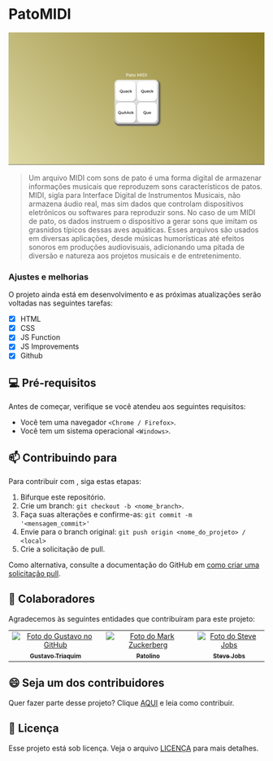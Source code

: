 # PatoMIDI

<img src="src/assets/img/PatoMIDI.PNG" alt="PatoMIDI Desktop">

> Um arquivo MIDI com sons de pato é uma forma digital de armazenar informações musicais que reproduzem sons característicos de patos. MIDI, sigla para Interface Digital de Instrumentos Musicais, não armazena áudio real, mas sim dados que controlam dispositivos eletrônicos ou softwares para reproduzir sons. No caso de um MIDI de pato, os dados instruem o dispositivo a gerar sons que imitam os grasnidos típicos dessas aves aquáticas. Esses arquivos são usados em diversas aplicações, desde músicas humorísticas até efeitos sonoros em produções audiovisuais, adicionando uma pitada de diversão e natureza aos projetos musicais e de entretenimento.

### Ajustes e melhorias

O projeto ainda está em desenvolvimento e as próximas atualizações serão voltadas nas seguintes tarefas:

- [x] HTML
- [x] CSS
- [x] JS Function
- [x] JS Improvements
- [x] Github

## 💻 Pré-requisitos

Antes de começar, verifique se você atendeu aos seguintes requisitos:

- Você tem uma navegador `<Chrome / Firefox>`.
- Você tem um sistema operacional `<Windows>`.

## 📫 Contribuindo para <PatoMIDI>

Para contribuir com <PatoMIDI>, siga estas etapas:

1. Bifurque este repositório.
2. Crie um branch: `git checkout -b <nome_branch>`.
3. Faça suas alterações e confirme-as: `git commit -m '<mensagem_commit>'`
4. Envie para o branch original: `git push origin <nome_do_projeto> / <local>`
5. Crie a solicitação de pull.

Como alternativa, consulte a documentação do GitHub em [como criar uma solicitação pull](https://help.github.com/en/github/collaborating-with-issues-and-pull-requests/creating-a-pull-request).

## 🤝 Colaboradores

Agradecemos às seguintes entidades que contribuíram para este projeto:

<table>
  <tr>
    <td align="center">
      <a href="#" title="defina o titulo do link">
        <img src="https://avatars.githubusercontent.com/u/157132722?s=400&u=b3aa353364ea167c7b8254819e1069457c82b3bd&v=4" width="100px;" alt="Foto do Gustavo no GitHub"/><br>
        <sub>
          <b>Gustavo Triaquim</b>
        </sub>
      </a>
    </td>
    <td align="center">
      <a href="#" title="defina o titulo do link">
        <img src="https://i.pinimg.com/474x/d2/fc/01/d2fc01df1d1cb1ce3be9a59c36280272.jpg" width="100px;" alt="Foto do Mark Zuckerberg"/><br>
        <sub>
          <b>Patolino</b>
        </sub>
      </a>
    </td>
    <td align="center">
      <a href="#" title="defina o titulo do link">
        <img src="https://miro.medium.com/max/360/0*1SkS3mSorArvY9kS.jpg" width="100px;" alt="Foto do Steve Jobs"/><br>
        <sub>
          <b>Steve Jobs</b>
        </sub>
      </a>
    </td>
  </tr>
</table>

## 😄 Seja um dos contribuidores

Quer fazer parte desse projeto? Clique [AQUI](CONTRIBUTING.md) e leia como contribuir.

## 📝 Licença

Esse projeto está sob licença. Veja o arquivo [LICENÇA](LICENSE.md) para mais detalhes.
